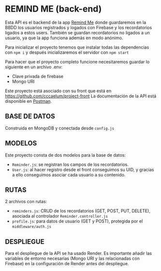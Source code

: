 # REMIND ME (back-end)

Esta API es el backend de la app [Remind Me](https://remindmereminders.netlify.app/) donde guardaremos en la BBDD los usuarios registrados y logados con Firebase y los recordatorios ligados a estos users. También se guardan recordatorios no ligados a un usuario, ya que la app funciona además en modo anónimo.

Para inicializar el proyecto tenemos que instalar todas las dependencias con `npm i` y después inicializaremos el servidor con `npm start`

Para hacer que el proyecto completo funcione necesitaremos guardar lo siguiente en un archivo .env:

- Clave privada de firebase
- Mongo URI

Este proyecto está asociado con su front que está en https://github.com/cccaelum/project-front
La documentación de la API está disponible en [Postman](https://documenter.getpostman.com/view/38534667/2sAYBbcU2U).

## BASE DE DATOS
Construida en MongoDB y conectada desde `config.js`

## MODELOS
Este proyecto consta de dos modelos para la base de datos:
- `Reminder.js`: se registran los campos de los recordatorios. 
- `User.js`: al hacer registro desde el front conseguimos su UID, y gracias a ello conseguimos asociar cada usuario a su contenido.

## RUTAS
2 archivos con rutas:
- `reminders.js`: CRUD de los recordatorios (GET, POST, PUT, DELETE), asociada al controlador `Reminder.controller.js`
- `profile.js`: para datos de usuario (GET y POST), protegida por el `middleware/auth.js`

## DESPLIEGUE

Para el despliegue de la API se ha usado Render. Es importante añadir las variables de entorno necesarias (Mongo URI y las relacionadas con Firebase) en la configuración de Render antes del despliegue. 